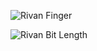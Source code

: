 
![Rivan Finger](https://github.com/user-attachments/assets/58ca6a26-00e4-4e7d-813e-a94bc3ffb193)


![Rivan Bit Length](https://github.com/user-attachments/assets/a51e5c80-7736-4487-aab0-98997651d6a9)

